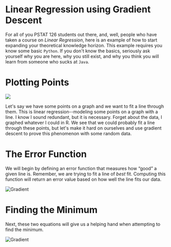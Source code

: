 # Linear Regression using Gradient Descent

For all of you PSTAT 126 students out there, and, well, people who have taken a course on _Linear Regression_, here is an example of how to start expanding your theoretical knowledge horizon. This example requires you know some basic `Python`. If you don't know the basics, seriously ask yourself why you are here, why you still exist, and why you think you will learn from someone who sucks at `Java`. 

# Plotting Points 

![](https://cloud.githubusercontent.com/assets/22850980/26348383/7117fec6-3f61-11e7-90ae-681a207da9b3.jpg)

Let's say we have some points on a graph and we want to fit a line through them. This is linear regression--modeling some points on a graph with a line. I know I sound redundant, but it is necessary. Forget about the data, I graphed whatever I could in R. We see that we could probably fit a line through these points, but let's make it hard on ourselves and use gradient descent to prove this phenomenon with some random data. 

# The Error Function

We will begin by defining an error function that measures how “good” a given line is. Remember, we are trying to fit a line of _best_ fit. Computing this function will return an error value based on how well the line fits our data. 

![Gradient](https://cloud.githubusercontent.com/assets/22850980/26348210/e2adb1b2-3f60-11e7-9d07-83b19b9a50fd.jpg)


# Finding the Minimum
Next, these two equations will give us a helping hand when attempting to find the minimum.


![Gradient](https://cloud.githubusercontent.com/assets/22850980/26347671/257eebca-3f5f-11e7-83e2-7eefd3cd9618.jpg)

